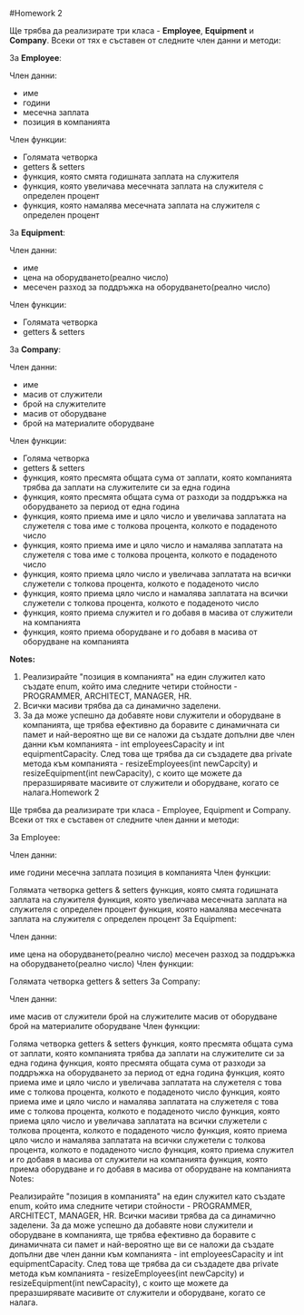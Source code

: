 #Homework 2

Ще трябва да реализирате три класа - **Employee**, **Equipment** и **Company**. Всеки от тях е съставен от следните член данни и методи:

За **Employee**:

Член данни:
* име
* години
* месечна заплата
* позиция в компанията

Член функции:
* Голямата четворка
* getters & setters
* функция, която смята годишната заплата на служителя
* функция, която увеличава месечната заплата на служителя с определен процент
* функция, която намалява месечната заплата на служителя с определен процент

За **Equipment**:

Член данни:
* име
* цена на оборудването(реално число)
* месечен разход за поддръжка на оборудването(реално число)

Член функции:
* Голямата четворка
* getters & setters

За **Company**:

Член данни:
* име
* масив от служители
* брой на служителите
* масив от оборудване
* брой на материалите оборудване

Член функции:
* Голяма четворка
* getters & setters
* функция, която пресмята общата сума от заплати, която компанията трябва да заплати на служителите си за една година
* функция, която пресмята общата сума от разходи за поддръжка на оборудването за период от една година
* функция, която приема име и цяло число и увеличава заплатата на служетеля с това име с толкова процента, колкото е подаденото число
* функция, която приема име и цяло число и намалява заплатата на служетеля с това име с толкова процента, колкото е подаденото число
* функция, която приема цяло число и увеличава заплатата на всички служетели с толкова процента, колкото е подаденото число
* функция, която приема цяло число и намалява заплатата на всички служетели с толкова процента, колкото е подаденото число
* функция, която приема служител и го добавя в масива от служители на компанията
* функция, която приема оборудване и го добавя в масива от оборудване на компанията

**Notes:**

1) Реализирайте "позиция в компанията" на един служител като създате enum, който има следните четири стойности - PROGRAMMER, ARCHITECT, MANAGER, HR.
2) Всички масиви трябва да са динамично заделени.
3) За да може успешно да добавяте нови служители и оборудване в компанията, ще трябва ефективно да боравите с динамичната си памет и най-вероятно ще ви се наложи да създате допълни две член данни към компанията - int employeesCapacity и int equipmentCapacity. След това ще трябва да си създадете двa private метода към компанията - resizeEmployees(int newCapcity) и resizeEquipment(int newCapacity), с които ще можете да преразширявате масивите от служители и оборудване, когато се налага.Homework 2

Ще трябва да реализирате три класа - Employee, Equipment и Company. Всеки от тях е съставен от следните член данни и методи:

За Employee:

Член данни:

име
години
месечна заплата
позиция в компанията
Член функции:

Голямата четворка
getters & setters
функция, която смята годишната заплата на служителя
функция, която увеличава месечната заплата на служителя с определен процент
функция, която намалява месечната заплата на служителя с определен процент
За Equipment:

Член данни:

име
цена на оборудването(реално число)
месечен разход за поддръжка на оборудването(реално число)
Член функции:

Голямата четворка
getters & setters
За Company:

Член данни:

име
масив от служители
брой на служителите
масив от оборудване
брой на материалите оборудване
Член функции:

Голяма четворка
getters & setters
функция, която пресмята общата сума от заплати, която компанията трябва да заплати на служителите си за една година
функция, която пресмята общата сума от разходи за поддръжка на оборудването за период от една година
функция, която приема име и цяло число и увеличава заплатата на служетеля с това име с толкова процента, колкото е подаденото число
функция, която приема име и цяло число и намалява заплатата на служетеля с това име с толкова процента, колкото е подаденото число
функция, която приема цяло число и увеличава заплатата на всички служетели с толкова процента, колкото е подаденото число
функция, която приема цяло число и намалява заплатата на всички служетели с толкова процента, колкото е подаденото число
функция, която приема служител и го добавя в масива от служители на компанията
функция, която приема оборудване и го добавя в масива от оборудване на компанията
Notes:

Реализирайте "позиция в компанията" на един служител като създате enum, който има следните четири стойности - PROGRAMMER, ARCHITECT, MANAGER, HR.
Всички масиви трябва да са динамично заделени.
За да може успешно да добавяте нови служители и оборудване в компанията, ще трябва ефективно да боравите с динамичната си памет и най-вероятно ще ви се наложи да създате допълни две член данни към компанията - int employeesCapacity и int equipmentCapacity. След това ще трябва да си създадете двa private метода към компанията - resizeEmployees(int newCapcity) и resizeEquipment(int newCapacity), с които ще можете да преразширявате масивите от служители и оборудване, когато се налага.